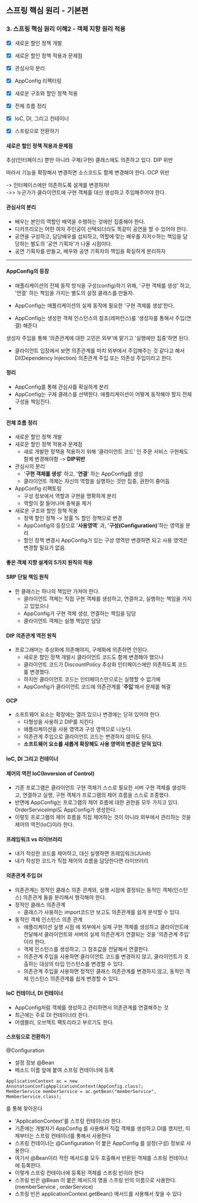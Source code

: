 ## 스프링 핵심 원리 - 기본편

### 3. 스프링 핵심 원리 이해2 - 객체 지향 원리 적용

- [x] 새로운 할인 정책 개발
- [x] 새로운 할인 정책 적용과 문제점
- [x] 관심사의 분리
- [x] AppConfig 리팩터링
- [x] 새로운 구조와 할인 정책 적용
- [x] 전체 흐름 정리
- [x] IoC, DI, 그리고 컨테이너
- [x] 스프링으로 전환하기


#### 새로은 할인 정책 적용과 문제점
추상(인터페이스) 뿐만 아니라 구체(구현) 클래스에도 의존하고 있다.
DIP 위반  
  
따라서 기능을 확장해서 변경하면 소스코드도 함께 변경해야 한다.
OCP 위반  
  
-> 인터페이스에만 의존하도록 설계를 변경하자!  
->> 누군가가 클라이언트에 구현 객체를 대신 생성하고 주입해주어야 한다.

#### 관심사의 분리

- 배우는 본인의 역할인 배역을 수행하는 것에만 집중해야 한다.
- 디카프리오는 어떤 여자 주인공이 선택되더라도 똑같이 공연을 할 수 있어야 한다.
- 공연을 구성하고, 담당배우를 섭되하고, 역할에 맞는 배우를 지저ㅇ하는 책임을 담당하는 별도의 '공연 기획자'가 나올 시점이다.
- 공연 기획자를 만들고, 배우와 공연 기획자의 책임을 확실하게 분리하자

------
#### AppConfig의 등장
- 애플리케이션의 전체 동작 방식을 구성(config)하기 위해, '구현 객체를 생성' 하고, '연결' 하는 책임을 가지는 별도의 설정 클래스를 만들자.

- AppConfig는 애플리케이션의 실제 동작에 필요한 '구현 객체를 생성'한다.
- AppConfig는 생성한 객체 인스턴스의 참조(레퍼런스)를 '생성자를 통해서 주입(연결) 해준다

생성자 주입을 통해 '의존관계에 대한 고민은 외부'에 맡기고 '실행에만 집중'하면 된다.  
- 클라이언트 입장에서 보면 의존관계를 마치 외부에서 주입해주는 것 같다고 해서 DI(Dependency Injection) 의존관계 주입 또는 의존성 주입이라고 한다.


#### 정리
- AppConfig를 통해 관심사를 확실하게 분리
- AppConfig는 구체 클래스를 선택한다. 애플리케이션이 어떻게 동작해야 할지 전체 구성을 책임진다.
- 

#### 전체 흐름 정리

- 새로운 할인 정책 개발
- 새로운 할인 정책 적용과 문제점
  - 새로 개발한 정책을 적용하기 위해 '클라이언트 코드' 인 주문 서비스 구현체도 함께 변경해야함 -> **DIP위반**
- 관심사의 분리
  - '**구현 객체를 생성**' 하고, '**연결**' 하는 AppConfig를 생성
  - 클라이언트 객체는 자신의 역할을 실행하는 것만 집중, 권한이 줄어듬
- AppConfig 리팩토링
  - 구성 정보에서 역할과 구현을 명확하게 분리
  - 역할이 잘 들어나며 중복을 제거
- 새로운 구조와 할인 정책 적용
  - 정액 할인 정책 -> 정률 % 할인 정책으로 변경
  - AppConfig의 등장으로 '**사용영역**' 과, '**구성(Configuration)**'하는 영역을 분리
  - 할인 정책 변경시 AppConfig가 있는 구성 영역만 변경하면 되고 사용 영역은 변경할 필요가 없음.

#### 좋은 객체 지향 설계의 5가지 원칙의 적용

#### SRP 단일 책임 원칙
- 한 클래스는 하나의 책임만 가져야 한다.
  - 클라이언트 객체는 직접 구현 객체를 생성하고, 연결하고, 실행하는 책임을 가지고 있었으나
  - AppConfig가 구현 객체 생성, 연결하는 책임을 담담
  - 클라이언트 객체는 실행 책임만 담당

#### DIP 의존관계 역전 원칙
- 프로그래머는 추상화에 의존해야지, 구체화에 의존하면 안된다.
  - 새로운 할인 정책 개발시 클라이언트 코드도 함께 변경해야 했으나
  - 클라이언트 코드가 DiscountPolicy 추상화 인터페이스에만 의존하도록 코드를 변경했다.
  - 하지만 클라이언트 코드는 인터페이스만으로는 실행할 수 없기에
  - AppConfig가 클라이언트 코드에 의존관계를 '**주입**'해서 문제를 해결

#### OCP
- 소프트웨어 요소는 확장에는 열려 있으나 변경에는 닫혀 있어야 한다.
  - 다형성을 사용하고 DIP를 지킨다
  - 애플리케이션을 사용 영역과 구성 영역으로 나눈다.
  - 의존관계 주입으로 클라이언트 코드는 변경하지 않아도 된다.
  - **소프트웨어 요소를 새롭게 확장해도 사용 영역의 변경은 닫혀 있다**.

#### IoC, DI 그리고 컨테이너

#### 제어의 역전 IoC(Inversion of Control)
- 기존 프로그램은 클라이언트 구현 객체가 스스로 필요한 서버 구현 객체를 생성하고, 연결하고 실행, 구현 객체가 프로그램의 제어 흐름을 스스로 조종했다.
- 반면에 AppConfig는 프로그램의 제어 흐름에 대한 권한을 모두 가지고 있다. OrderServiceImpl도 AppConfig가 생성한다. 
- 이렇듯 프로그램의 제어 흐름을 직접 제어하는 것이 아니라 외부에서 관리하는 것을 제어의 역전(IoC)이라 한다.

#### 프레임워크 vs 라이브러리
- 내가 작성한 코드를 제어하고, 대신 실행하면 프레임워크(JUnit)
- 내가 작성한 코드가 직접 제어의 흐름을 담당한다면 라이브러리

#### 의존관계 주입 DI
- 의존관계는 정적인 클래스 의존 관계와, 실행 시점에 결정되는 동적인 객체(인스턴스) 의존관계 들을 분리해서 행각해야 한다.
- 정적인 클래스 의존관계
  - 클래스가 사용하는 import코드만 보고도 의존관계를 쉽게 분석할 수 있다.
- 동적인 객체 인스턴스 의존 관계
  - 애플리케이션 실행 시점 에 외부에서 실제 구현 객체를 생성하고 클라이언트에 전달해서 클라이언트와 서버의 실제 의존관계가 연결되는 것을 '의존관계 주입' 이라 한다.
  - 객체 인스턴스를 생성하고, 그 참조값을 전달해서 연결한다.
  - 의존관계 주입을 사용하면 클라이언트 코드를 변경하지 않고, 클라이언트가 호출하는 대상의 타입 인스턴스를 변경할 수 있다.
  - 의존관계 주입을 사용하면 정적인 클래스 의존관계를 변경하지 않고, 동적인 객체 인스턴스 의존관계를 쉽게 변경할 수 있다.

#### IoC 컨테이너, DI 컨테이너
- AppConfig처럼 객체를 생성하고 관리하면서 의존관계를 연결해주는 것
- 최근에는 주로 DI 컨테이너라 한다.
- 어셈블러, 오브젝트 팩토리라고 부르기도 한다.

#### 스프링으로 전환하기

@Configuration
  - 설정 정보
@Bean
  - 메소드 이름 앞에 붙여 스프링 컨테이너에 등록

```
ApplicationContext ac = new AnnotationConfigApplicationContext(AppConfig.class);
MemberService memberService = ac.getBean("memberService", MemberService.class);
```
를 통해 찾아온다

- 'ApplicationContext'를 스프링 컨테이너라 한다.
- 기존에는 개발자가 AppConfig 를 사용해서 직접 객체를 생성하고 DI를 했지만, 이제부터는 스프링 컨테이너를 통해서 사용한다
- 스프링 컨테이너는 @Configuration 이 붙은 AppConfig 를 설정(구성) 정보로 사용한다. 
- 여기서 @Bean이라 적힌 메서드를 모두 호출해서 반환된 객체를 스프링 컨테이너에 등록한다.
- 이렇게 스프링 컨테이너에 등록된 객체를 스프링 빈이라 한다
- 스프링 빈은 @Bean 이 붙은 메서드의 명을 스프링 빈의 이름으로 사용한다. (memberService ,
orderService)
- 스프링 빈은 applicationContext.getBean() 메서드를 사용해서 찾을 수 있다

